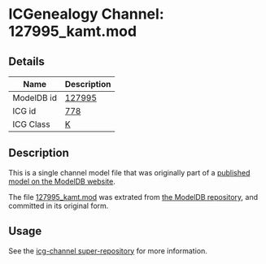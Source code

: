 # ICGenealogy Channel: 127995\_kamt.mod

## Details

Name | Description
---- | -----------
ModelDB id | [127995](http://senselab.med.yale.edu/ModelDB/ShowModel.cshtml?model=127995)
ICG id | [778](http://icg.neurotheory.ox.ac.uk/channels/1/778)
ICG Class | [K](http://icg.neurotheory.ox.ac.uk/channels/1)

## Description

This is a single channel model file that was originally part of a [published model on the ModelDB website](http://senselab.med.yale.edu/mModelDB/ShowModel.cshtml?model=127995).

The file [127995\_kamt.mod](127995_kamt.mod) was extrated from [the ModelDB repository](http://senselab.med.yale.edu/ModelDB/ShowModel.cshtml?model=127995), and committed in its original form.

## Usage

See the [icg-channel super-repository](https://github.com/icgenealogy/icg-channels) for more information.